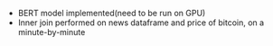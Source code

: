 * BERT model implemented(need to be run on GPU)
* Inner join performed on news dataframe and price of bitcoin, on a minute-by-minute
